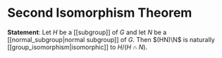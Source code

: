 # Second Isomorphism Theorem
**Statement**: Let $H$ be a [[subgroup]] of $G$ and let $N$ be a [[normal_subgroup|normal subgroup]] of $G$. Then $(HN)\N$ is naturally [[group_isomorphism|isomorphic]] to $H/(H\cap N)$.